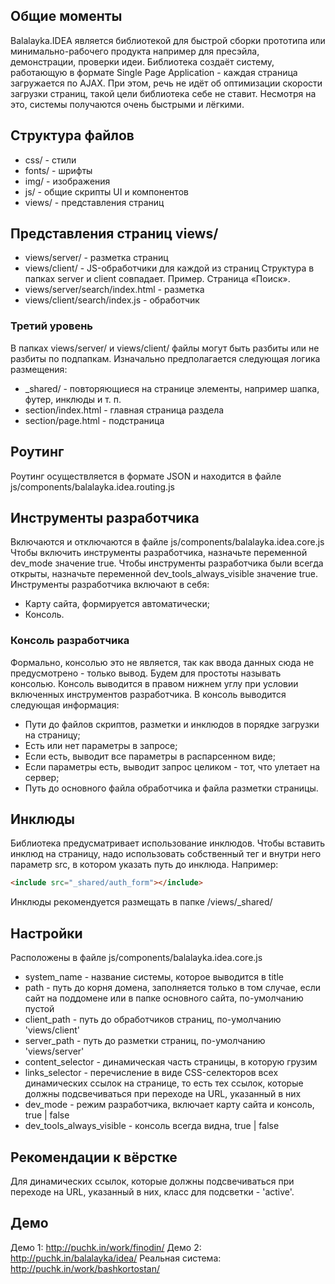 ## Общие моменты
Balalayka.IDEA является библиотекой для быстрой сборки прототипа или минимально-рабочего продукта например для пресэйла, демонстрации, проверки идеи.
Библиотека создаёт систему, работающую в формате Single Page Application - каждая страница загружается по AJAX. При этом, речь не идёт об оптимизации скорости загрузки страниц, такой цели библиотека себе не ставит. Несмотря на это, системы получаются очень быстрыми и лёгкими.

## Структура файлов
* css/ - стили
* fonts/ - шрифты
* img/ - изображения
* js/ - общие скрипты UI и компонентов
* views/ - представления страниц

## Представления страниц views/
* views/server/ - разметка страниц
* views/client/ - JS-обработчики для каждой из страниц
Структура в папках server и client совпадает.
Пример. Страница «Поиск».
* views/server/search/index.html - разметка
* views/client/search/index.js - обработчик

### Третий уровень
В папках views/server/ и views/client/ файлы могут быть разбиты или не разбиты по подпапкам.
Изначально предполагается следующая логика размещения:
* _shared/ - повторяющиеся на странице элементы, например шапка, футер, инклюды и т. п.
* section/index.html - главная страница раздела
* section/page.html - подстраница

## Роутинг
Роутинг осуществляется в формате JSON и находится в файле js/components/balalayka.idea.routing.js

## Инструменты разработчика
Включаются и отключаются в файле js/components/balalayka.idea.core.js
Чтобы включить инструменты разработчика, назначьте переменной dev_mode значение true.
Чтобы инструменты разработчика были всегда открыты, назначьте переменной dev_tools_always_visible значение true.
Инструменты разработчика включают в себя:
* Карту сайта, формируется автоматически;
* Консоль.

### Консоль разработчика
Формально, консолью это не является, так как ввода данных сюда не предусмотрено - только вывод. Будем для простоты называть консолью.
Консоль выводится в правом нижнем углу при условии включенных инструментов разработчика.
В консоль выводится следующая информация:
* Пути до файлов скриптов, разметки и инклюдов в порядке загрузки на страницу;
* Есть или нет параметры в запросе;
* Если есть, выводит все параметры в распарсенном виде;
* Если параметры есть, выводит запрос целиком - тот, что улетает на сервер;
* Путь до основного файла обработчика и файла разметки страницы.

## Инклюды
Библиотека предусматривает использование инклюдов.
Чтобы вставить инклюд на страницу, надо использовать собственный тег <include> и внутри него параметр src, в котором указать путь до инклюда.
Например:
```html
<include src="_shared/auth_form"></include>
```
Инклюды рекомендуется размещать в папке /views/_shared/

## Настройки
Расположены в файле js/components/balalayka.idea.core.js
* system_name - название системы, которое выводится в title
* path - путь до корня домена, заполняется только в том случае, если сайт на поддомене или в папке основного сайта, по-умолчанию пустой
* client_path - путь до обработчиков страниц, по-умолчанию 'views/client'
* server_path - путь до разметки страниц, по-умолчанию 'views/server'
* content_selector - динамическая часть страницы, в которую грузим
* links_selector - перечисление в виде CSS-селекторов всех динамических ссылок на странице, то есть тех ссылок, которые должны подсвечиваться при переходе на URL, указанный в них
* dev_mode - режим разработчика, включает карту сайта и консоль, true | false
* dev_tools_always_visible - консоль всегда видна, true | false

## Рекомендации к вёрстке
Для динамических ссылок, которые должны подсвечиваться при переходе на URL, указанный в них, класс для подсветки - 'active'.

## Демо
Демо 1: http://puchk.in/work/finodin/
Демо 2: http://puchk.in/balalayka/idea/
Реальная система: http://puchk.in/work/bashkortostan/
